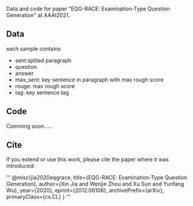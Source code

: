 Data and code for paper "EQG-RACE: Examination-Type Question Generation" at AAAI2021.

## Data

each sample contains
+ sent:splited paragraph
+ question
+ answer
+ max_sent: key sentence in paragraph with max rough score
+ rouge: max rough score
+ tag: key sentence tag


## Code 

Comming soon......


## Cite

If you extend or use this work, please cite the paper where it was introduced:

’‘’
@misc{jia2020eqgrace,
      title={EQG-RACE: Examination-Type Question Generation}, 
      author={Xin Jia and Wenjie Zhou and Xu Sun and Yunfang Wu},
      year={2020},
      eprint={2012.06106},
      archivePrefix={arXiv},
      primaryClass={cs.CL}
}
‘’‘
